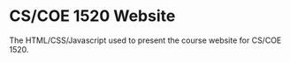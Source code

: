 CS/COE 1520 Website
===================

The HTML/CSS/Javascript used to present the course website for CS/COE 1520.
